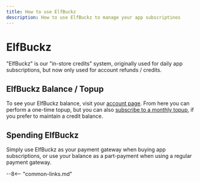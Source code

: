 ```yaml
---
title: How to use ElfBuckz
description: How to use ElfBuckz to manage your app subscriptinos
---
```


# ElfBuckz

"ElfBuckz" is our "in-store credits" system, originally used for daily app subscriptions, but now only used for account refunds / credits.

## ElfBuckz Balance / Topup

To see your ElfBuckz balance, visit your [account page](https://store.elfhosted.com/my-account/account-funds/). From here you can perform a one-time topup, but you can also [subscribe to a monthly topup](https://store.elfhosted.com/product/elfbuckz-topup/), if you prefer to maintain a credit balance.

## Spending ElfBuckz

Simply use ElfBuckz as your payment gateway when buying app subscriptions, or use your balance as a part-payment when using a regular payment gateway.

--8<-- "common-links.md"